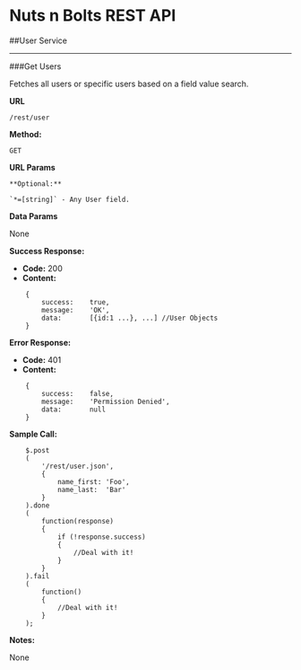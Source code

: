 Nuts n Bolts REST API
=====================
##User Service

---
###Get Users

Fetches all users or specific users based on a field value search.

**URL**

`/rest/user`

**Method:**

`GET`

**URL Params**

	**Optional:**
 
	`*=[string]` - Any User field.

**Data Params**

None

**Success Response:**
	
* **Code:** 200
* **Content:** 
```
	{
		success:	true,
		message:	'OK',
		data:		[{id:1 ...}, ...] //User Objects
	}
```

**Error Response:**

* **Code:** 401
*  **Content:** 
```
	{
		success:	false,
		message:	'Permission Denied',
		data:		null
	}
```

**Sample Call:**

```
	$.post
	(
		'/rest/user.json',
		{
			name_first:	'Foo',
			name_last:	'Bar'
		}
	).done
	(
		function(response)
		{
			if (!response.success)
			{
				//Deal with it!
			}
		}
	).fail
	(
		function()
		{
			//Deal with it!
		}
	);
```

**Notes:**

None